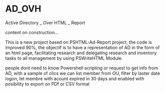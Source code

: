 # AD_OVH
Active Directory _ Over HTML _ Report 


content on construction...

This is a new project based on PSHTML-Ad-Report project, the code is improved 90%, the objectif is to have a representation of AD in the form of an html page, facilitating research and delegating research and inventory tasks to all management by using PSWriteHTML Module.

people dont need to know Powershell scripting or request to get info from AD, with a sample of clics we can list member from OU, filter by laster date logon, let membre with acount expired in 30 days and enabled with posibility to export on PDf or CSV format

